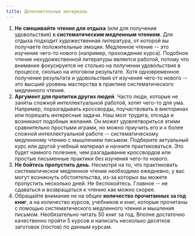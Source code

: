 ```yaml
---
title: Дополнительные материалы
---
```


1.  **Не** **смешивайте** **чтение для отдыха** (или для получения
    удовольствия) **с систематическим медленным чтением**. Для отдыха
    подходит художественная литература, от которой вы получаете
    положительные эмоции. Медленное чтение -- это изучение чего-то
    нового (например, прохождение курса). Подобное чтение
    нехудожественной литературы является работой, потому что внимание
    фокусируется не столько на получении удовольствия в процессе,
    сколько на итоговом результате. Хотя одновременное получение
    результата и удовольствия от изучения чего-то нового -- это высший
    уровень мастерства в практике систематического медленного чтения.
2.  **Аргумент для пропитки других людей**. Часто люди, которые не
    заняты сложной интеллектуальной работой, хотят чего-то для ума.
    Например, поразгадывать кроссворды, поучаствовать в викторинах или
    порешать интересные задачи. Наш мозг трудяга, отсюда и возникают
    подобные желания. Он может удовлетвориться этими сравнительно
    простыми играми, но можно приучить его и к более сложной
    интеллектуальной работе -- систематическому медленному чтению с
    мышлением письмом. Подберите актуальный курс или другой учебный
    материал и начните практиковаться. Это будет намного полезнее, чем
    разгадывание кроссвордов или простые письменные практики без
    изучения чего-то нового.
3.  **Не бойтесь пропустить день**. Несмотря на то, что практиковать
    систематическое медленное чтение необходимо ежедневно, у вас могут
    возникнуть обстоятельства, из-за которых вы можете пропустить
    несколько дней. Не беспокойтесь. Главное -- не сдаваться и
    возвращаться к чтению как можно скорее.
4.  Обращайте внимание не на общее **количество прочитанных за год
    книг**, а на количество курсов, учебников и книг, которые прочитаны
    с помощью систематического медленного чтения и мышления письмом.
    Необязательно читать 50 книг за год. Вполне достаточно качественно
    пройти 5 курсов и написать несколько десятков заготовок (постов) по
    данным курсам.
